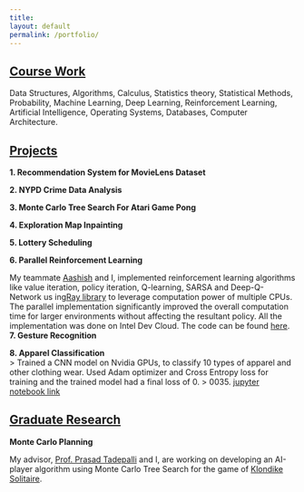 ```yaml
---
title:
layout: default
permalink: /portfolio/
---
```


## <u>Course Work</u>


Data Structures, Algorithms, Calculus, Statistics theory, Statistical Methods, Probability,  Machine Learning, Deep Learning, Reinforcement Learning, Artificial Intelligence, Operating Systems,
Databases, Computer Architecture.

## <u>Projects</u>

**1.    Recommendation System for MovieLens Dataset**

**2.    NYPD Crime Data Analysis**

**3.    Monte Carlo Tree Search For Atari Game Pong**

**4.    Exploration Map Inpainting**

**5.    Lottery Scheduling**

**6.    Parallel Reinforcement Learning** <br/>
	<p>My teammate [Aashish](http://www.adhikariaashish.com.np/) and I,  implemented reinforcement learning algorithms like value iteration, policy iteration, Q-learning, SARSA and Deep-Q-Network us	ing[Ray library](https://github.com/ray-project/ray) to leverage computation power of multiple CPUs. The parallel implementation significantly improved the overall computation time for larger environments without affecting the resultant policy. All the implementation was done on Intel Dev Cloud. The code can be found [here](https://github.com/bhparijat/Parallel-Reinforcement-Learning).<br/>
**7. 	Gesture Recognition**

**8. 	Apparel Classification**<br/>
	> Trained a CNN model on Nvidia GPUs, to classify 10 types of apparel and other clothing wear. Used Adam optimizer and Cross Entropy loss for training and the trained model had a final loss of 0.	  > 0035. [jupyter notebook link](https://github.com/bhparijat/Image-classification-Fashion-MNIST/blob/master/Fashion-MNIST.ipynb)<br/>

## <u>Graduate Research</u>

**Monte Carlo Planning** <br/>

My advisor, [Prof. Prasad Tadepalli](http://web.engr.oregonstate.edu/~tadepall/) and I, are working on developing an AI-player algorithm using Monte Carlo Tree Search for the game of [Klondike Solitaire](https://www.solitaire-klondike.com/).